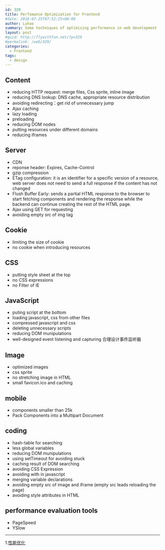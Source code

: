```yaml
---
id: 329
title: Perfomance Optimization for Frontend
#date: 2018-07-25T07:52:25+00:00
author: Luhao
summary: Some techniques of optimising performance in web development
layout: post
#guid: http://flywithfan.net/?p=329
#permalink: /web/329/
categories:
  - Frontend
tags:
  - design
---
```


## Content

- reducing HTTP request: merge files, Css sprite, inline image
- reducing DNS lookup: DNS cache, appropriate resource distribution
- avoiding redirecting：get rid of unnecessary jump
- Ajax caching
- lazy loading
- preloading
- reducing DOM nodes
- putting resources under different domains
- reducing iframes

## Server

- CDN
- reponse header: Expires, Cache-Control
- gzip compression
- ETag configuration: it is an identifier for a specific version of a resource, web server does not need to send a full response if the content has not changed
- Flush Buffer Early: sends a partial HTML response to the browser to start fetching components and rendering the response while the backend can continue creating the rest of the HTML page.
- Ajax using GET for requesting
- avoiding empty src of img tag

## Cookie

- limiting the size of cookie
- no cookie when introducing resources

## CSS

- putting style sheet at the top
- no CSS expressions
- no Filter of IE

## JavaScript

- puting script at the bottom
- loading javascript, css from other files
- compressed javascript and css
- deleting unnecessary scripts
- reducing DOM munipulations
- well-designed event listening and capturing 合理设计事件监听器

## Image

- optimized images
- css sprite
- no stretching image in HTML
- small favicon.ico and caching

## mobile

- components smaller than 25k
- Pack Components into a Multipart Document

## coding

- hash-table for searching
- less global variables
- reducing DOM munipulations
- using setTimeout for avoiding stuck
- caching result of DOM searching
- avoiding CSS Expression
- avoiding with in javascript
- merging variable declarations
- avoiding empty src of image and iframe (empty src leads reloading the page)
- avoiding style attributes in HTML

## performance evaluation tools

- PageSpeed
- YSlow

---

1.[性能优化](https://github.com/poetries/FE-Interview-Questions/blob/master/performance-optimization.md)
